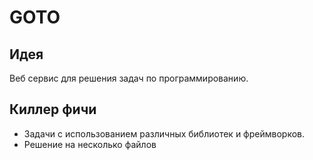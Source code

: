 # GOTO

## Идея
Веб сервис для решения задач по программированию.

## Киллер фичи
- Задачи с использованием различных библиотек и фреймворков.
- Решение на несколько файлов
